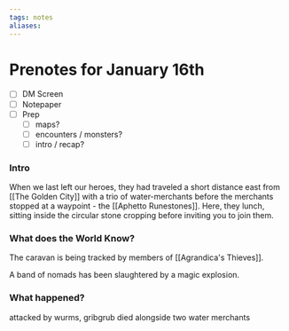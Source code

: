 ```yaml
---
tags: notes
aliases:
---
```


# Prenotes for January 16th
- [ ] DM Screen
- [ ] Notepaper
- [ ] Prep
	- [ ] maps?
	- [ ] encounters / monsters?
	- [ ] intro / recap?

### Intro

When we last left our heroes, they had traveled a short distance east from [[The Golden City]] with a trio of water-merchants before the merchants stopped at a waypoint - the [[Aphetto Runestones]]. Here, they lunch, sitting inside the circular stone cropping before inviting you to join them. 



### What does the World Know?

The caravan is being tracked by members of [[Agrandica's Thieves]].

A band of nomads has been slaughtered by a magic explosion.



### What happened?

attacked by wurms, gribgrub died alongside two water merchants